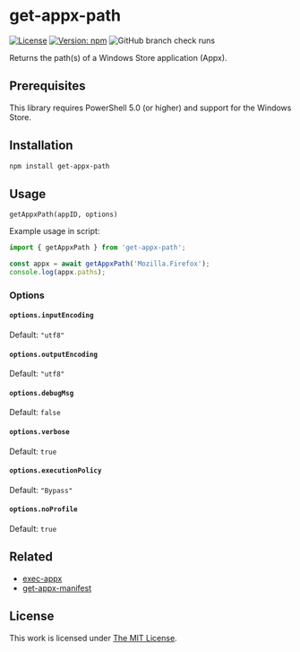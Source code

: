 # get-appx-path

[![License](https://img.shields.io/github/license/idleberg/node-get-appx-path?color=blue&style=for-the-badge)](https://github.com/idleberg/node-get-appx-path/blob/main/LICENSE)
[![Version: npm](https://img.shields.io/npm/v/get-appx-path?style=for-the-badge)](https://www.npmjs.org/package/get-appx-path)
![GitHub branch check runs](https://img.shields.io/github/check-runs/idleberg/node-get-appx-path/main?style=for-the-badge)

Returns the path(s) of a Windows Store application (Appx).

## Prerequisites

This library requires PowerShell 5.0 (or higher) and support for the Windows Store.

## Installation

```sh
npm install get-appx-path
```

## Usage

`getAppxPath(appID, options)`

Example usage in script:

```typescript
import { getAppxPath } from 'get-appx-path';

const appx = await getAppxPath('Mozilla.Firefox');
console.log(appx.paths);
```

### Options

#### `options.inputEncoding`

Default: `"utf8"`

#### `options.outputEncoding`

Default: `"utf8"`

#### `options.debugMsg`

Default: `false`

#### `options.verbose`

Default: `true`

#### `options.executionPolicy`

Default: `"Bypass"`

#### `options.noProfile`

Default: `true`

## Related

- [exec-appx](https://www.npmjs.com/package/exec-appx)
- [get-appx-manifest](https://www.npmjs.com/package/get-appx-manifest)

## License

This work is licensed under [The MIT License](LICENSE).
